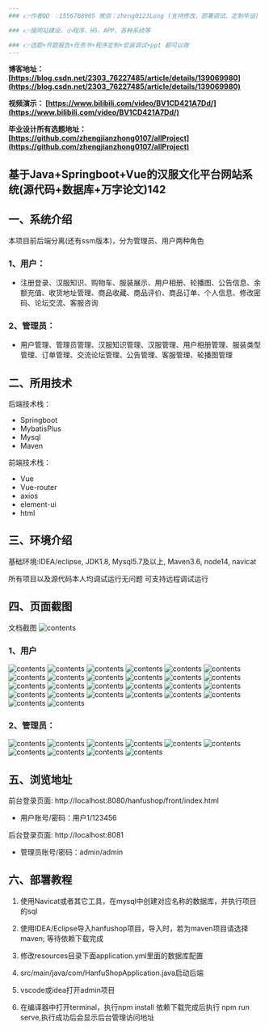 ```yaml
---
### 👉作者QQ ：1556708905 微信：zheng0123Long (支持修改、部署调试、定制毕设)

### 👉接网站建设、小程序、H5、APP、各种系统等

### 👉选题+开题报告+任务书+程序定制+安装调试+ppt 都可以做
---
```


**博客地址：
[https://blog.csdn.net/2303_76227485/article/details/139069980](https://blog.csdn.net/2303_76227485/article/details/139069980)**

**视频演示：
[https://www.bilibili.com/video/BV1CD421A7Dd/](https://www.bilibili.com/video/BV1CD421A7Dd/)**

**毕业设计所有选题地址：
[https://github.com/zhengjianzhong0107/allProject](https://github.com/zhengjianzhong0107/allProject)**

## 基于Java+Springboot+Vue的汉服文化平台网站系统(源代码+数据库+万字论文)142

## 一、系统介绍
本项目前后端分离(还有ssm版本)，分为管理员、用户两种角色

### 1、用户：
- 注册登录、汉服知识、购物车、服装展示、用户相册、轮播图、公告信息、余额充值、收货地址管理、商品收藏、商品评价、商品订单、个人信息、修改密码、论坛交流、客服咨询
### 2、管理员：
- 用户管理、管理员管理、汉服知识管理、汉服管理、用户相册管理、服装类型管理、订单管理、交流论坛管理、公告管理、客服管理、轮播图管理

## 二、所用技术

后端技术栈：

- Springboot
- MybatisPlus
- Mysql
- Maven

前端技术栈：

- Vue 
- Vue-router 
- axios 
- element-ui
- html

## 三、环境介绍

基础环境:IDEA/eclipse, JDK1.8, Mysql5.7及以上, Maven3.6, node14, navicat

所有项目以及源代码本人均调试运行无问题 可支持远程调试运行

## 四、页面截图
文档截图
![contents](./picture/picture0.png)
### 1、用户
![contents](./picture/picture1.png)
![contents](./picture/picture2.png)
![contents](./picture/picture3.png)
![contents](./picture/picture4.png)
![contents](./picture/picture5.png)
![contents](./picture/picture6.png)
![contents](./picture/picture7.png)
![contents](./picture/picture8.png)
![contents](./picture/picture9.png)
![contents](./picture/picture10.png)
![contents](./picture/picture11.png)
![contents](./picture/picture12.png)
![contents](./picture/picture13.png)
![contents](./picture/picture14.png)
![contents](./picture/picture15.png)
![contents](./picture/picture16.png)
![contents](./picture/picture17.png)
![contents](./picture/picture18.png)
![contents](./picture/picture19.png)
![contents](./picture/picture20.png)
![contents](./picture/picture21.png)
![contents](./picture/picture22.png)
![contents](./picture/picture23.png)
![contents](./picture/picture24.png)
![contents](./picture/picture35.png)
![contents](./picture/picture36.png)
### 2、管理员：
![contents](./picture/picture25.png)
![contents](./picture/picture26.png)
![contents](./picture/picture27.png)
![contents](./picture/picture28.png)
![contents](./picture/picture29.png)
![contents](./picture/picture30.png)
![contents](./picture/picture31.png)
![contents](./picture/picture32.png)
![contents](./picture/picture33.png)
![contents](./picture/picture34.png)

## 五、浏览地址
前台登录页面: http://localhost:8080/hanfushop/front/index.html

- 用户账号/密码：用户1/123456

后台登录页面: http://localhost:8081

- 管理员账号/密码：admin/admin
## 六、部署教程

1. 使用Navicat或者其它工具，在mysql中创建对应名称的数据库，并执行项目的sql

2. 使用IDEA/Eclipse导入hanfushop项目，导入时，若为maven项目请选择maven; 等待依赖下载完成

3. 修改resources目录下面application.yml里面的数据库配置

4. src/main/java/com/HanfuShopApplication.java启动后端

5. vscode或idea打开admin项目

6. 在编译器中打开terminal，执行npm install 依赖下载完成后执行 npm run serve,执行成功后会显示后台管理访问地址

